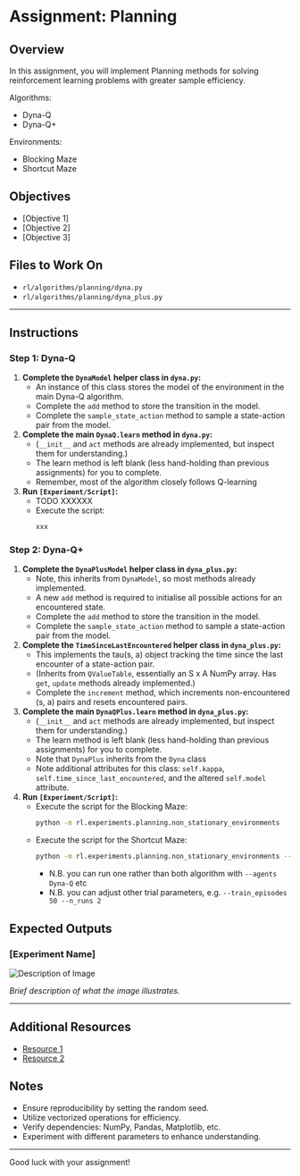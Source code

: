 # Assignment: Planning

## Overview

In this assignment, you will implement Planning methods for solving reinforcement learning problems with greater 
sample efficiency.

Algorithms:
- Dyna-Q
- Dyna-Q+

Environments:
- Blocking Maze
- Shortcut Maze

## Objectives

- [Objective 1]
- [Objective 2]
- [Objective 3]

## Files to Work On

- `rl/algorithms/planning/dyna.py`
- `rl/algorithms/planning/dyna_plus.py`

---

## Instructions

### Step 1: Dyna-Q

1. **Complete the `DynaModel` helper class in `dyna.py`:**
   - An instance of this class stores the model of the environment in the main Dyna-Q algorithm.
   - Complete the `add` method to store the transition in the model.
   - Complete the `sample_state_action` method to sample a state-action pair from the model.
2. **Complete the main `DynaQ.learn` method in `dyna.py`:**
   - (`__init__` and `act` methods are already implemented, but inspect them for understanding.)
   - The learn method is left blank (less hand-holding than previous assignments) for you to complete. 
   - Remember, most of the algorithm closely follows Q-learning
3. **Run `[Experiment/Script]`:**
   - TODO XXXXXX
   - Execute the script:
     ```bash
     xxx
     ```

### Step 2: Dyna-Q+

1. **Complete the `DynaPlusModel` helper class in `dyna_plus.py`:**
    - Note, this inherits from `DynaModel`, so most methods already implemented.
    - A new `add` method is required to initialise all possible actions for an encountered state.
    - Complete the `add` method to store the transition in the model.
    - Complete the `sample_state_action` method to sample a state-action pair from the model.
2. **Complete the `TimeSinceLastEncountered` helper class in `dyna_plus.py`:**
    - This implements the tau(s, a) object tracking the time since the last encounter of a state-action pair.
    - (Inherits from `QValueTable`, essentially an S x A NumPy array. Has `get`, `update` methods already implemented.)
    - Complete the `increment` method, which increments non-encountered (s, a) pairs and resets encountered pairs.
3.  **Complete the main `DynaQPlus.learn` method in `dyna_plus.py`:**
    - (`__init__` and `act` methods are already implemented, but inspect them for understanding.)
    - The learn method is left blank (less hand-holding than previous assignments) for you to complete. 
    - Note that `DynaPlus` inherits from the `Dyna` class
    - Note additional attributes for this class: `self.kappa`, `self.time_since_last_encountered`, and the altered `self.model` attribute.
3. **Run `[Experiment/Script]`:**
   - Execute the script for the Blocking Maze:
     ```bash
     python -m rl.experiments.planning.non_stationary_environments
     ```
    - Execute the script for the Shortcut Maze:
      ```bash
      python -m rl.experiments.planning.non_stationary_environments --environment_name ShortcutMaze
      ```
      - N.B. you can run one rather than both algorithm with `--agents Dyna-Q` etc
      - N.B. you can adjust other trial parameters, e.g. `--train_episodes 50 --n_runs 2`
   

## Expected Outputs

### [Experiment Name]

![Description of Image](images/[assignment_name]/[image_name].png)

*Brief description of what the image illustrates.*

---

## Additional Resources

- [Resource 1](URL)
- [Resource 2](URL)

## Notes

- Ensure reproducibility by setting the random seed.
- Utilize vectorized operations for efficiency.
- Verify dependencies: NumPy, Pandas, Matplotlib, etc.
- Experiment with different parameters to enhance understanding.

---
Good luck with your assignment!
